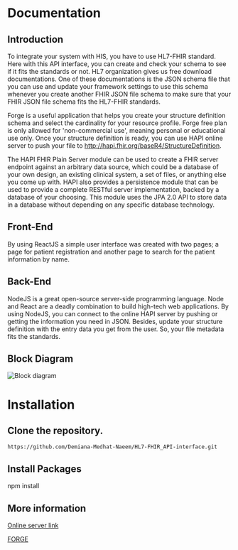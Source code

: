 # Documentation


## Introduction


To integrate your system with HIS, you have to use HL7-FHIR standard. Here with this API interface, you can create and check your schema to see if it fits the standards or not.
HL7 organization gives us free download documentations. One of these documentations is the JSON schema file that you can use and update your framework settings to use this schema whenever you create another FHIR JSON file schema to make sure that your FHIR JSON file schema fits the HL7-FHIR standards.

Forge is a useful application that helps you create your structure definition schema and select the cardinality for your resource profile. Forge free plan is only allowed for 'non-commercial use', meaning personal or educational use only. Once your structure definition is ready, you can use HAPI online server to push your file to http://hapi.fhir.org/baseR4/StructureDefinition. 

The HAPI FHIR Plain Server module can be used to create a FHIR server endpoint against an arbitrary data source, which could be a database of your own design, an existing clinical system, a set of files, or anything else you come up with.
HAPI also provides a persistence module that can be used to provide a complete RESTful server implementation, backed by a database of your choosing. This module uses the JPA 2.0 API to store data in a database without depending on any specific database technology.

## Front-End 
By using ReactJS a simple user interface was created with two pages; a page for patient registration and another page to search for the patient information by name. 

## Back-End
NodeJS is a great open-source server-side programming language. Node and React are a deadly combination to build high-tech web applications. By using NodeJS, you can connect to the online HAPI server by pushing or getting the information you need in JSON. Besides, update your structure definition with the entry data you get from the user. So, your file metadata fits the standards.

## Block Diagram

![Block diagram](https://github.com/Demiana-Medhat-Naeem/HL7-FHIR_API-interface/assets/156219893/7b74db2b-58b5-4733-9355-467bca93ad0f)
# Installation
## Clone the repository.
`https://github.com/Demiana-Medhat-Naeem/HL7-FHIR_API-interface.git`
## Install Packages
npm install
## More information
[Online server link](https://hapi.fhir.org/baseR4)

[FORGE](https://simplifier.net/forge)
